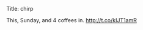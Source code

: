 Title: chirp

This, Sunday, and 4 coffees in. <a href="http://t.co/kIJT1amR">http://t.co/kIJT1amR</a>
